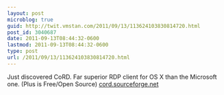 ```yaml
---
layout: post
microblog: true
guid: http://twit.vmstan.com/2011/09/13/113624103830814720.html
post_id: 3040687
date: 2011-09-13T08:44:32-0600
lastmod: 2011-09-13T08:44:32-0600
type: post
url: /2011/09/13/113624103830814720.html
---
```

Just discovered CoRD. Far superior RDP client for OS X than the Microsoft one. (Plus is Free/Open Source) <a href="http://cord.sourceforge.net/">cord.sourceforge.net</a>
